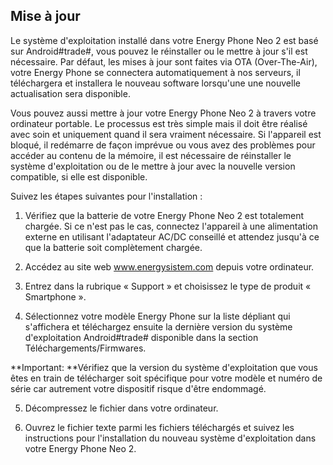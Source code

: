 ## Mise à jour

Le système d'exploitation installé dans votre Energy Phone Neo 2 est basé sur Android\#trade\#, vous pouvez le réinstaller ou le mettre à jour s'il est nécessaire. Par défaut, les mises à jour sont faites via OTA \(Over-The-Air\), votre Energy Phone se connectera automatiquement à nos serveurs, il téléchargera et installera le nouveau software lorsqu'une une nouvelle actualisation sera disponible.

Vous pouvez aussi mettre à jour votre Energy Phone Neo 2 à travers votre ordinateur portable. Le processus est très simple mais il doit être réalisé avec soin et uniquement quand il sera vraiment nécessaire. Si l'appareil est bloqué, il redémarre de façon imprévue ou vous avez des problèmes pour accéder au contenu de la mémoire, il est nécessaire de réinstaller le système d'exploitation ou de le mettre à jour avec la nouvelle version compatible, si elle est disponible.

Suivez les étapes suivantes pour l'installation :

1. Vérifiez que la batterie de votre Energy Phone Neo 2 est totalement chargée. Si ce n'est pas le cas, connectez l'appareil à une alimentation externe en utilisant l'adaptateur AC\/DC conseillé et attendez jusqu'à ce que la batterie soit complètement chargée.

2. Accédez au site web www.energysistem.com depuis votre ordinateur.

3. Entrez dans la rubrique « Support » et choisissez le type de produit « Smartphone ».

4. Sélectionnez votre modèle Energy Phone sur la liste dépliant qui s'affichera et téléchargez ensuite la dernière version du système d'exploitation Android\#trade\# disponible dans la section Téléchargements\/Firmwares.


  **Important: **Vérifiez que la version du système d'exploitation que vous êtes en train de télécharger soit spécifique pour votre modèle et numéro de série car autrement votre dispositif risque d'être endommagé.

5. Décompressez le fichier dans votre ordinateur.

6. Ouvrez le fichier texte parmi les fichiers téléchargés et suivez les instructions pour l'installation du nouveau système d'exploitation dans votre Energy Phone Neo 2.


